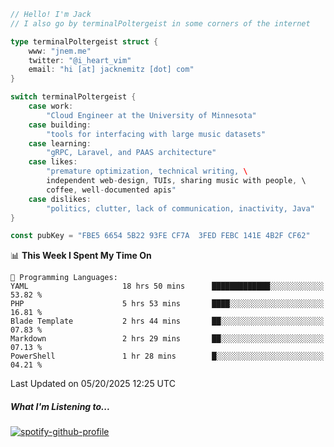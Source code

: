 ```go
// Hello! I'm Jack
// I also go by terminalPoltergeist in some corners of the internet

type terminalPoltergeist struct {
    www: "jnem.me"
    twitter: "@i_heart_vim"
    email: "hi [at] jacknemitz [dot] com"
}

switch terminalPoltergeist {
    case work:
        "Cloud Engineer at the University of Minnesota"
    case building:
        "tools for interfacing with large music datasets"
    case learning:
        "gRPC, Laravel, and PAAS architecture"
    case likes:
        "premature optimization, technical writing, \
        independent web-design, TUIs, sharing music with people, \
        coffee, well-documented apis"
    case dislikes:
        "politics, clutter, lack of communication, inactivity, Java"
}

const pubKey = "FBE5 6654 5B22 93FE CF7A  3FED FEBC 141E 4B2F CF62"
```

<!--START_SECTION:waka-->
📊 **This Week I Spent My Time On** 

```text
💬 Programming Languages: 
YAML                     18 hrs 50 mins      █████████████░░░░░░░░░░░░   53.82 % 
PHP                      5 hrs 53 mins       ████░░░░░░░░░░░░░░░░░░░░░   16.81 % 
Blade Template           2 hrs 44 mins       ██░░░░░░░░░░░░░░░░░░░░░░░   07.83 % 
Markdown                 2 hrs 29 mins       ██░░░░░░░░░░░░░░░░░░░░░░░   07.13 % 
PowerShell               1 hr 28 mins        █░░░░░░░░░░░░░░░░░░░░░░░░   04.21 % 
```


 Last Updated on 05/20/2025 12:25 UTC
<!--END_SECTION:waka-->

##### What I'm Listening to...

[![spotify-github-profile](https://jnem.me/listening-item?maxAge=2592000)](https://jnem.me/listening)
